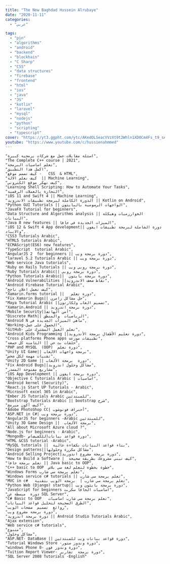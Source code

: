 ```yaml
---
title: "The New Baghdad Hussein Alrubaye"
date: "2020-11-11"
categories:
  - "عربي"

tags:
  - "pin"
  - "algorithms"
  - "android"
  - "backend"
  - "blockhain"
  - "C Sharp"
  - "CSS"
  - "data structures"
  - "firebase"
  - "frontend"
  - "html"
  - "ios"
  - "java"
  - "JS"
  - "kotlin"
  - "laravel"
  - "mysql"
  - "nodejs"
  - "python"
  - "scripting"
  - "typescript"
cover: "https://yt3.ggpht.com/ytc/AKedOLSeacVVzXt9t2Whln1XD0Cm4Fs_t9_sAK3-uI9dGQ=s88-c-k-c0x00ffffff-no-rj"
youtube: "https://www.youtube.com/c/hussienahmmed"
---
```




    "اسئلة مقابلات عمل مع شركات برمجية كبيرة",
    "The Complete C++ course | 2021",
    "تعلم اساسيات البرمجة",
    "اكمل هذا التطبيق",
    "كيف تصمم موقع -   CSS  & HTML",
    "كيف نعلم الالة  || Machine Learning",
    "كيف تهكر موقع الكتروني",
    "Learning Shell Scripting: How to Automate Your Tasks",
    "التجارة بالعملات الرقمية",
    "iOS 11 and Swift 4 || Machine Learning",
    "الدورة الكاملة لبرمجة تطبيقات الاندرويد || Kotlin on Android",
    "Python GUI Tutorials || الواجهات الرسومية بالبايثون",
    "JavaFX Tutorial for beginners",
    "Data Structure and Algorithms analysis || الخوارزميات وهيكلة البيانات",
    "Java 8 new features || الميزات الجديدة في جافا",
    "iOS 12 & Swift 4 App development|| دورة الشاملة لبرمجة تطبيقات ايفون والايباد",
    "CSS3 Tutorials Arabic",
    "HTML5 tutorials Arabic",
    "ECMAScript(ES6) new features",
    "TypeScript  tutorial Arabic",
    "AngularJS 2  for beginners || دورة برمجة ويب",
    "laravel 5.2 Tutorials Arabic || دورة برمجة ويب",
    "Web service Java tutorials",
    "Ruby on Rails Tutorials || دورة برمجة روبي ويب",
    "Ruby Tutorials Arabic|| دورة برمجة روبي",
    "Python Tutorials Arabic||  دورة برمجة بايثون",
    "Android Vulnerabilities ||نقاط ضعف الاندرويد",
    "Android Firebase Tutorial Arabic",
    "كيف تعمل اعلان ناجح",
    "Xamarin.forms tutorial ||   دورة تعلم",
    "Fix Xamarin Bugs|| حل مشاكل زامرن",
    "Maya Tutorial Arabic ||تصميم العاب ولكارتون",
    "Xamarin.Android || دورة برمجة اندرويد",
    "Mobile Security||أمن الهاتف",
    "Discrete Math|| الرياضيات  والمنطق",
    "Android N ماهي الميزات الجديدة في",
    "Working-الحصول على عمل",
    "GitHub- تعلم العمل المشترك على",
    "Android Kids Programming ||دورة تعليم الأطفال برمجة الأندرويد",
    "Cross platforms Phone apps تطبيقات موزعة",
    "حلقات بث حي || الثامنة كل جمعة",
    "PHP and MYSQL  (OOP)  دورة تعلم",
    "Unity UI Game|| برمجة واجهات الالعاب",
    "تقنيات مهمة لكل شخص",
    "Unity 2D Game || دورة  برمجة الألعاب",
    "Fix Android Bugs||مشاكل وحلول اندرويد",
    "مشاريع مفتوحة المصدر",
    "iOS App Development || دورة برمجة ايفون",
    "Objective C Tutorials Arabic | اساسيات",
    "Android kernel (Security)",
    "React.js Start UP Tutorials - Arabic",
    "Microsoft excel 365 in Arabic",
    "Ember JS Tutorials Arabic للمبتدئين",
    "Bootstrap Tutorials Arabic || bootstrap شرح",
    "كيف أكون مبرمج?",
    "Adobe PhotoShop CC| أحتراف فوتوشوب",
    "ASP.NET in C#| دورة برمجة ويب",
    "AngularJS for beginners -Arabic للمبتدئين",
    "Unity 3D Game Design ||  برمجة الألعاب",
    "All about Microsoft Azure cloud ?",
    "Node.js for beginners - Arabic",
    "Mongodb- دورة قواعد بيانات(للكفيف)م",
    "HTML &CSS tutorial -Arabic",
    "MySQL tutorials ||  بناء قواعد البيانات بكفاءة عالية",
    "Design patterns||مشاكل مكررة وحلولها",
    "Android Selling Project|دورة برمجة مشروع اندوريد",
    "How to Build a Software |  كيف تبني مشروعك بطريقة صحيحة",
    "تعلم برمجة جافا || Java basic to OOP",
    "C++ basic to OOP  خطوة بخطوة لتعلم لغة سي بلاس",
    "Windows Forms تعلم برمجة سي شارب",
    "Windows service c# tutorials || تعلم برمجة سي شارب",
    "MVC in c#   تعلم برمجة سي شارب |  برمجة الويب بتقنية",
    "Python Web (Django) startup|| دورة برمجة بايثون ويب",
    "JavaScript for beginners اساسيات الجافا سكربت",
    "دورة  مبسطة عن SQL Server",
    "C# Basic to OOP   تعلم برمجة سي شارب اساسيات",
    "الطرق الصحيحة لتحليل قواعد البيانات",
    "روائع  تصميم  صفحات الويب",
    "دورة برمجة مشروع ويب",
    "دورة برمجة اندرويد || Android Studio Tutorials Arabic",
    "Ajax extension",
    "Web service c# tutorials",
    "متنوع",
    "مشاكل وحلول",
    "ASP.NET- DataBase || دورة قواعد بيانات ويب للمبتدئين",
    "Tutorial Windows Store -دورة وندوز ستور",
    "windows Phone 8- دورة وندوز فون",
    "Tuition Report Viewer- دورة برمجة  تقارير",
    "SQL Server 2008 Tutorials -English"